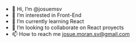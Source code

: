 - 👋 Hi, I’m @josuemsv
- 👀 I’m interested in Front-End 
- 🌱 I’m currently learning React
- 💞️ I’m looking to collaborate on React proyects
- 📫 How to reach me josue.moran.sv@gmail.com

<!---
josuemsv/josuemsv is a ✨ special ✨ repository because its `README.md` (this file) appears on your GitHub profile.
You can click the Preview link to take a look at your changes.
--->
